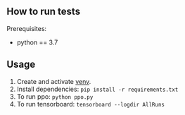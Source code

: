 How to run tests
----------------
Prerequisites:
- python == 3.7

Usage
-----
1. Create and activate [venv](https://packaging.python.org/guides/installing-using-pip-and-virtual-environments/#creating-a-virtual-environment).
2. Install dependencies:
    `pip install -r requirements.txt`
3. To run ppo:
    `python ppo.py`
4. To run tensorboard:
    `tensorboard --logdir AllRuns`
